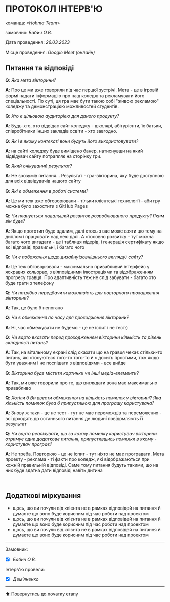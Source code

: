 # ПРОТОКОЛ ІНТЕРВ'Ю

команда: «*Hohma Team*»

замовник:  *Бабич О.В.*

Дата проведення: *26.03.2023*

Місце проведення: *Google Meet (онлайн)*

## Питання та відповіді

**Q**: *Яка мета вікторини?*

**A**: Про це ми вже говорили під час першої зустрічі. Мета - це в ігровій формі надати інформацію про наш коледж та рекламувати його спеціальності. По суті, ця гра має бути такою собі "живою рекламою" коледжу та демонстрацією можливостей студентів. 

**Q**: *Хто є цільовою аудиторією для даного продукту?*

**A**: Будь-хто, хто відвідає сайт коледжу - школярі, абітурієнти, їх батьки, співробітники інших закладів освіти - хто завгодно.

**Q**: *Як і в якому контексті вони будуть його використовувати?*

**A**: на сайті коледжу буде виміщено банер, натиснувши на який відвідувач сайту потрапляє на сторінку гри. 

**Q**: *Який очікуваний результат?*

**A**: Не зрозумів питання... Результат - гра-вікторина, яку буде доступною для всіх відвідувачів нашого сайту 

**Q**: *Які є обмеження в роботі системи?*

**A**: Це ми теж вже обговорювали - тільки клієнтські технології - аби гру можна було захостити з GitHub Pages 

**Q**: *Чи планується подальший розвиток розроблюваного продукту? Яким він буде?*

**A**: Якщо прототип буде вдалим, далі хтось з вас може взяти цю тему на диплом і працювати над нею далі. А стосовно розвитку - тут можна багато чого вигадати - це і таблиця лідерів, і генерація сертифікату якщо всі відповіді правильні, і багато чого 

**Q**: *Чи є побажання щодо дизайну(зовнішнього вигляду) сайту?*

**A**: Це теж обговорювали - максимально привабливий інтерфейс у яскравих кольорах, з вілповідними ілюстраціями та відображенням прогресу гравця. Про адаптивність теж не слід забувати - багато хто буде грати з телефону

**Q**: *Чи потрібно передбачити можливість для повторного проходження вікторини?*

**A**: Так, це було б непогано 

**Q**: *Чи є обмеження по часу для проходження вікторини?*

**A**: Ні, час обмежувати не будемо - це не іспит і не тест:) 

**Q**: *Чи варто вказати перед проходженням вікторини кількість та рівень складності питань?*

**A**: Так, на вітальному екрані слід сказати що на гравця чекає стільки-то питань, які стосуються того-то того-то й є досить простими, тож якщо бути уважним і не поспішати з відповідями - все вийде

**Q**: *Вікторина буде містити картинки чи інші медіа-елементи?*

**A**: Так, ми вже говорили про те, що виглядати вона має максимально привабливо

**Q**: *Хотіли б Ви ввести обмеження на кількість помилок у вікторині? Яка кількість помилок була б припустимою для програшу користувача?*

**A**: Знову ж таки - це не тест - тут не має переможців та переможених - всі доходять до останнього питання де людині повідомляють її результат

**Q**: *Чи варто реалізувати, що за кожну помилку користувач вікторини отримує одне додаткове питання, припустившись помилки в якому - користувач програє?*

**A**: Не треба. Повторюю - це не іспит - тут ніхто не має програвати. Мета проекту - реклама - ті факти про коледж, які відображаються при кожній правильній відповіді. Саме тому питання будуть такими, що на них буде здатна дати відповіді навіть дитина

<br>

## Додаткові міркування
* щось, що ви почули від клієнта не в рамках відповідей на питання й думаєте що воно буде корисним під час роботи над проектом
* щось, що ви почули від клієнта не в рамках відповідей на питання й думаєте що воно буде корисним під час роботи над проектом
* щось, що ви почули від клієнта не в рамках відповідей на питання й думаєте що воно буде корисним під час роботи над проектом

---
Замовник: 		
- [x] *Бабич О.В.*

Інтерв'ю провели:			

- [X] *Дем’яненко*

---
[:arrow_up: Повернутись до початку етапу](/docs/1.Envisioning/README.md)
